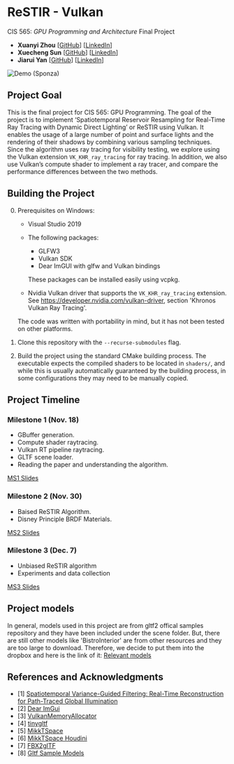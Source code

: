 ReSTIR - Vulkan
================
CIS 565: *GPU Programming and Architecture* Final Project

 - **Xuanyi Zhou** [[GitHub](https://github.com/lukedan)] [[LinkedIn](https://www.linkedin.com/in/xuanyi-zhou-661365192/)]
 - **Xuecheng Sun** [[GitHub](https://github.com/hehehaha12139)] [[LinkedIn](https://www.linkedin.com/in/hehehaha12138/)]
 - **Jiarui Yan** [[GitHub](https://github.com/WaikeiChan)] [[LinkedIn](https://www.linkedin.com/in/jiarui-yan-a06bb5197/)]

![Demo (Sponza)](media/title.png)

## Project Goal

This is the final project for CIS 565: GPU Programming. The goal of the project is to implement ‘Spatiotemporal Reservoir Resampling for Real-Time Ray Tracing with Dynamic Direct Lighting’ or ReSTIR using Vulkan. It enables the usage of a large number of point and surface lights and the rendering of their shadows by combining various sampling techniques. Since the algorithm uses ray tracing for visibility testing, we explore using the Vulkan extension `VK_KHR_ray_tracing` for ray tracing. In addition, we also use Vulkan’s compute shader to implement a ray tracer, and compare the performance differences between the two methods.

## Building the Project

 0. Prerequisites on Windows:
    - Visual Studio 2019
    - The following packages:
      - GLFW3
      - Vulkan SDK
      - Dear ImGUI with glfw and Vulkan bindings

      These packages can be installed easily using vcpkg.
    - Nvidia Vulkan driver that supports the `VK_KHR_ray_tracing` extension. See https://developer.nvidia.com/vulkan-driver, section 'Khronos Vulkan Ray Tracing'.

    The code was written with portability in mind, but it has not been tested on other platforms.

 1. Clone this repository with the `--recurse-submodules` flag.

 2. Build the project using the standard CMake building process. The executable expects the compiled shaders to be located in `shaders/`, and while this is usually automatically guaranteed by the building process, in some configurations they may need to be manually copied.

## Project Timeline
### Milestone 1 (Nov. 18)
 - GBuffer generation.
 - Compute shader raytracing.
 - Vulkan RT pipeline raytracing.
 - GLTF scene loader.
 - Reading the paper and understanding the algorithm.

[MS1 Slides](media/milestone1_v3.pdf)

### Milestone 2 (Nov. 30)
 - Baised ReSTIR Algorithm.
 - Disney Principle BRDF Materials.

[MS2 Slides](media/milestone2_v2.pdf)

### Milestone 3 (Dec. 7)
 - Unbiased ReSTIR algorithm
 - Experiments and data collection

[MS3 Slides](media/milestone3_v1.pdf)

## Project models

In general, models used in this project are from gltf2 offical samples repository and they have been included under the scene folder. But, there are still other models like 'BistroInterior' are from other resources and they are too large to download. Therefore, we decide to put them into the dropbox and here is the link of it: [Relevant models](https://www.dropbox.com/sh/ovoh6dj6vrld69j/AAAcs-dd6BEJCCuuM9MDsufXa?dl=0)

## References and Acknowledgments
 - [1] [Spatiotemporal Variance-Guided Filtering: Real-Time Reconstruction for Path-Traced Global Illumination](https://cs.dartmouth.edu/wjarosz/publications/bitterli20spatiotemporal.html)
 - [2] [Dear ImGui](https://github.com/ocornut/imgui)
 - [3] [VulkanMemoryAllocator](https://github.com/GPUOpen-LibrariesAndSDKs/VulkanMemoryAllocator.git)
 - [4] [tinygltf](https://github.com/syoyo/tinygltf.git)
 - [5] [MikkTSpace](http://www.mikktspace.com/)
 - [6] [MikkTSpace Houdini](https://github.com/teared/mikktspace-for-houdini)
 - [7] [FBX2glTF](https://github.com/facebookincubator/FBX2glTF)
 - [8] [Gltf Sample Models](https://github.com/KhronosGroup/glTF-Sample-Models)
